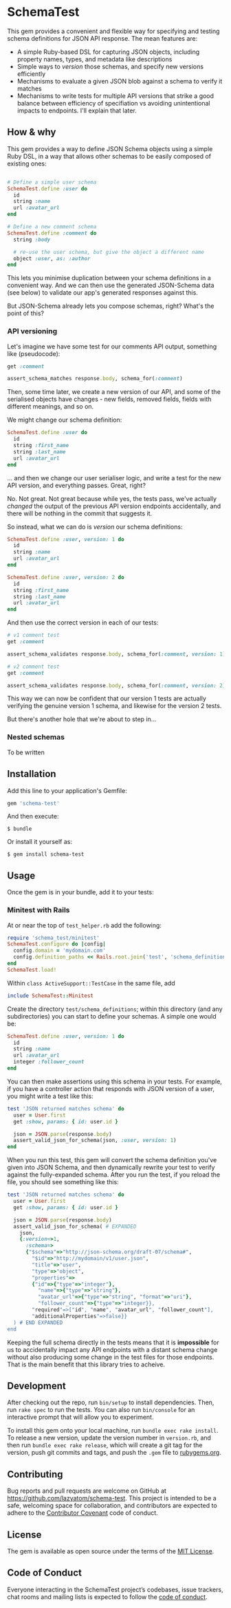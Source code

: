 # SchemaTest

This gem provides a convenient and flexible way for specifying and testing schema definitions for JSON API response. The mean features are:

* A simple Ruby-based DSL for capturing JSON objects, including property names, types, and metadata like descriptions
* Simple ways to _version_ those schemas, and specify new versions efficiently
* Mechanisms to evaluate a given JSON blob against a schema to verify it matches
* Mechanisms to write tests for multiple API versions that strike a good balance between efficiency of specifiation vs avoiding unintentional impacts to endpoints. I'll explain that later.

## How & why

This gem provides a way to define JSON Schema objects using a simple Ruby DSL, in a way that allows other schemas to be easily composed of existing ones:

``` ruby

# Define a simple user schema
SchemaTest.define :user do
  id
  string :name
  url :avatar_url
end

# Define a new comment schema
SchemaTest.define :comment do
  string :body

  # re-use the user schema, but give the object a different name
  object :user, as: :author
end
```

This lets you minimise duplication between your schema definitions in a convenient way. And we can then use the generated JSON-Schema data (see below) to validate our app's generated responses against this.

But JSON-Schema already lets you compose schemas, right? What's the point of this?

### API versioning

Let's imagine we have some test for our comments API output, something like (pseudocode):

``` ruby
get :comment

assert_schema_matches response.body, schema_for(:comment)
```

Then, some time later, we create a new version of our API, and some of the serialised objects have changes - new fields, removed fields, fields with different meanings, and so on.

We might change our schema definition:

``` ruby
SchemaTest.define :user do
  id
  string :first_name
  string :last_name
  url :avatar_url
end
```

... and then we change our user serialiser logic, and write a test for the new API version, and everything passes. Great, right?

No. Not great. Not great because while yes, the tests pass, we've actually _changed_ the output of the previous API version endpoints accidentally, and there will be nothing in the commit that suggests it.

So instead, what we can do is _version_ our schema definitions:

``` ruby
SchemaTest.define :user, version: 1 do
  id
  string :name
  url :avatar_url
end

SchemaTest.define :user, version: 2 do
  id
  string :first_name
  string :last_name
  url :avatar_url
end
```

And then use the correct version in each of our tests:

``` ruby
# v1 comment test
get :comment

assert_schema_validates response.body, schema_for(:comment, version: 1)

# v2 comment test
get :comment

assert_schema_validates response.body, schema_for(:comment, version: 2)
```

This way we can now be confident that our version 1 tests are actually verifying the genuine version 1 schema, and likewise for the version 2 tests.

But there's another hole that we're about to step in...

### Nested schemas

To be written


## Installation

Add this line to your application's Gemfile:

```ruby
gem 'schema-test'
```

And then execute:

    $ bundle

Or install it yourself as:

    $ gem install schema-test

## Usage

Once the gem is in your bundle, add it to your tests:

### Minitest with Rails

At or near the top of `test_helper.rb` add the following:

``` ruby
require 'schema_test/minitest'
SchemaTest.configure do |config|
  config.domain = 'mydomain.com'
  config.definition_paths << Rails.root.join('test', 'schema_definitions')
end
SchemaTest.load!
```

Within `class ActiveSupport::TestCase` in the same file, add 

``` ruby
include SchemaTest::Minitest
```

Create the directory `test/schema_definitions`; within this directory (and any subdirectories) you can start to define your schemas. A simple one would be:

``` ruby
SchemaTest.define :user, version: 1 do
  id
  string :name
  url :avatar_url
  integer :follower_count
end
```

You can then make assertions using this schema in your tests. For example, if you have a controller action that responds with JSON version of a user, you might write a test like this:

``` ruby
test 'JSON returned matches schema' do
  user = User.first
  get :show, params: { id: user.id }

  json = JSON.parse(response.body)
  assert_valid_json_for_schema(json, :user, version: 1)
end
```

When you run this test, this gem will convert the schema definition you've given into JSON Schema, and then dynamically rewrite your test to verify against the fully-expanded schema. After you run the test, if you reload the file, you should see something like this:

``` ruby
test 'JSON returned matches schema' do
  user = User.first
  get :show, params: { id: user.id }

  json = JSON.parse(response.body)
  assert_valid_json_for_schema( # EXPANDED
    json, 
    {:version=>1,
      :schema=>
      {"$schema"=>"http://json-schema.org/draft-07/schema#",
        "$id"=>"http://mydomain/v1/user.json",
        "title"=>"user",
        "type"=>"object",
        "properties"=>
        {"id"=>{"type"=>"integer"},
          "name"=>{"type"=>"string"},
          "avatar_url"=>{"type"=>"string", "format"=>"uri"},
          "follower_count"=>{"type"=>"integer}},
        "required"=>["id", "name", "avatar_url", "follower_count"],
        "additionalProperties"=>false}}
  ) # END EXPANDED
end
```
Keeping the full schema directly in the tests means that it is **impossible** for us to accidentally impact any API endpoints with a distant schema change without also producing some change in the test files for those endpoints. That is the main benefit that this library tries to acheive.

## Development

After checking out the repo, run `bin/setup` to install dependencies. Then, run `rake spec` to run the tests. You can also run `bin/console` for an interactive prompt that will allow you to experiment.

To install this gem onto your local machine, run `bundle exec rake install`. To release a new version, update the version number in `version.rb`, and then run `bundle exec rake release`, which will create a git tag for the version, push git commits and tags, and push the `.gem` file to [rubygems.org](https://rubygems.org).

## Contributing

Bug reports and pull requests are welcome on GitHub at https://github.com/lazyatom/schema-test. This project is intended to be a safe, welcoming space for collaboration, and contributors are expected to adhere to the [Contributor Covenant](http://contributor-covenant.org) code of conduct.

## License

The gem is available as open source under the terms of the [MIT License](https://opensource.org/licenses/MIT).

## Code of Conduct

Everyone interacting in the SchemaTest project’s codebases, issue trackers, chat rooms and mailing lists is expected to follow the [code of conduct](https://github.com/lazyatom/schema-test/blob/master/CODE_OF_CONDUCT.md).
